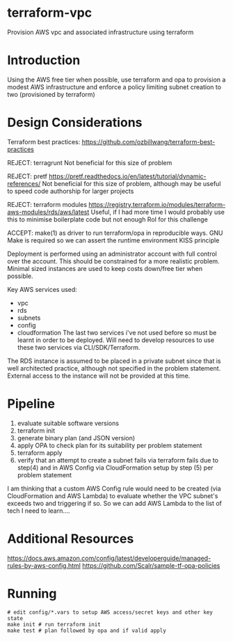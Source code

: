 # terraform-vpc
Provision AWS vpc and associated infrastructure using terraform

Introduction
============

Using the AWS free tier when possible, use terraform and opa to provision a modest AWS infrastructure
and enforce a policy limiting subnet creation to two (provisioned by terraform)

Design Considerations
=====================

Terraform best practices: https://github.com/ozbillwang/terraform-best-practices

REJECT: terragrunt
Not beneficial for this size of problem

REJECT: pretf https://pretf.readthedocs.io/en/latest/tutorial/dynamic-references/
Not beneficial for this size of problem, although may be useful to speed code authorship for larger projects

REJECT: terraform modules https://registry.terraform.io/modules/terraform-aws-modules/rds/aws/latest
Useful, if I had more time I would probably use this to minimise boilerplate code but not enough RoI for this challenge

ACCEPT: make(1) as driver to run terraform/opa in reproducible ways. GNU Make is required so we can assert the runtime environment
KISS principle

Deployment is performed using an administrator account with full control over the account. This should be constrained
for a more realistic problem. Minimal sized instances are used to keep costs down/free tier when possible.

Key AWS services used:
 - vpc
 - rds
 - subnets
 - config
 - cloudformation
The last two services i've not used before so must be learnt in order to be deployed. Will need to develop resources to use
these two services via CLI/SDK/Terraform.

The RDS instance is assumed to be placed in a private subnet since that is well architected practice, although not specified in the problem statement. External access to the instance will not be provided at this time.

Pipeline
========

 1. evaluate suitable software versions
 2. terraform init
 3. generate binary plan (and JSON version)
 4. apply OPA to check plan for its suitability per problem statement
 5. terraform apply
 6. verify that an attempt to create a subnet fails via terraform fails due to step(4) and in
    AWS Config via CloudFormation setup by step (5) per problem statement

I am thinking that a custom AWS Config rule would need to be created (via CloudFormation and AWS Lambda)
to evaluate whether the VPC subnet's exceeds two and triggering if so. So we can add AWS Lambda to the list of tech I need to learn....


Additional Resources
====================

https://docs.aws.amazon.com/config/latest/developerguide/managed-rules-by-aws-config.html
https://github.com/Scalr/sample-tf-opa-policies

Running
=======

~~~~
# edit config/*.vars to setup AWS access/secret keys and other key state
make init # run terraform init
make test # plan followed by opa and if valid apply
~~~~

